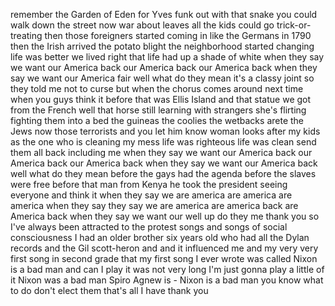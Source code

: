 
remember the Garden of Eden
for Yves funk out with that snake you
could walk down the street now war about
leaves all the kids could go
trick-or-treating
then those foreigners started coming in
like the Germans in 1790 then the Irish
arrived the potato blight the
neighborhood started changing life was
better we lived right that life had up
a shade of white when they say we want
our America back our America back our
America back when they say we want our
America fair well what do they mean
it&#39;s a classy joint so they told me not
to curse but when the chorus comes
around next time when you guys think it
before that was Ellis Island and that
statue we got from the French well that
horse still learning with strangers
she&#39;s flirting fighting them into a bed
the guineas the coolies the wetbacks
arete the Jews now those terrorists and
you let him know woman looks after my
kids as the one who is cleaning my mess
life was righteous life was clean send
them all back including me when they say
we want our America back our America
back our America back when they say we
want our America back well what do they
mean
before the gays had the agenda before
the slaves were free before that man
from Kenya
he took the president seeing everyone
and think it when they say we are
america are america are america when
they say
they say we are america are america back
are America back when they say we want
our
well
up do they me
thank you so I&#39;ve always been attracted
to the protest songs and songs of social
consciousness I had an older brother six
years old who had all the Dylan records
and the Gil scott-heron and and it
influenced me and my very very first
song in second grade that my first song
I ever wrote was called Nixon is a bad
man
and can I play it was not very long I&#39;m
just gonna play a little of it Nixon was
a bad man Spiro Agnew is - Nixon is a
bad man
you know what to do
don&#39;t elect them that&#39;s all I have thank
you
